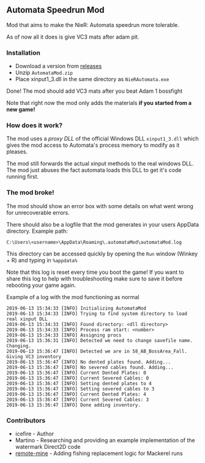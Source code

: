 ## Automata Speedrun Mod
Mod that aims to make the NieR: Automata speedrun more tolerable.

As of now all it does is give VC3 mats after adam pit.

### Installation
* Download a version from [releases](https://github.com/jackalstomper/AutomataSpeedrunMod/releases/latest)
* Unzip `AutomataMod.zip`
* Place xinput1_3.dll in the same directory as `NieRAutomata.exe`

Done! The mod should add VC3 mats after you beat Adam 1 bossfight

Note that right now the mod only adds the materials **if you started from a new game!**

### How does it work?
The mod uses a *proxy DLL* of the official Windows DLL `xinput1_3.dll` which gives the mod access to Automata's process memory to modify as it pleases.

The mod still forwards the actual xinput methods to the real windows DLL. The mod just abuses the fact automata loads this DLL to get it's code running first.


### The mod broke!
The mod should show an error box with some details on what went wrong for unrecoverable errors.

There should also be a logfile that the mod generates in your users AppData directory. Example path:
```
C:\Users\<username>\AppData\Roaming\.automataMod\automataMod.log
```

This directory can be accessed quickly by opening the `Run` window (Winkey + R) and typing in `%appdata%`

Note that this log is reset every time you boot the game! If you want to share this log to help with troubleshooting make sure to save it before rebooting your game again.

Example of a log with the mod functioning as normal
```plain
2019-06-13 15:34:33 [INFO] Initializing AutomataMod
2019-06-13 15:34:33 [INFO] Trying to find system directory to load real xinput DLL
2019-06-13 15:34:33 [INFO] Found directory: <dll directory>
2019-06-13 15:34:33 [INFO] Process ram start: <number>
2019-06-13 15:34:33 [INFO] Assigning procs
2019-06-13 15:36:31 [INFO] Detected we need to change savefile name. Changing.
2019-06-13 15:36:47 [INFO] Detected we are in 58_AB_BossArea_Fall. Giving VC3 inventory
2019-06-13 15:36:47 [INFO] No dented plates found. Adding...
2019-06-13 15:36:47 [INFO] No severed cables found. Adding...
2019-06-13 15:36:47 [INFO] Current Dented Plates: 0
2019-06-13 15:36:47 [INFO] Current Severed Cables: 0
2019-06-13 15:36:47 [INFO] Setting dented plates to 4
2019-06-13 15:36:47 [INFO] Setting severed cables to 3
2019-06-13 15:36:47 [INFO] Current Dented Plates: 4
2019-06-13 15:36:47 [INFO] Current Severed Cables: 3
2019-06-13 15:36:47 [INFO] Done adding inventory.
```

### Contributors
* icefire - Author
* Martino - Researching and providing an example implementation of the watermark Direct2D code
* [remote-mine](https://github.com/remote-mine) - Adding fishing replacement logic for Mackerel runs